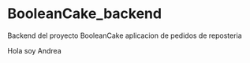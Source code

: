 # BooleanCake_backend
Backend del proyecto BooleanCake aplicacion de pedidos de reposteria

Hola soy Andrea